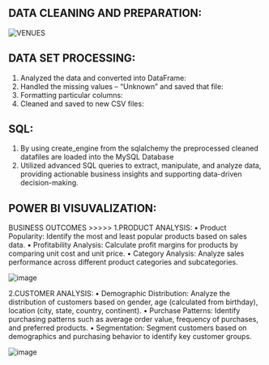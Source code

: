 ## DATA CLEANING AND PREPARATION:
![VENUES](https://github.com/user-attachments/assets/cbd0fdd6-ae8e-4fa4-b7fb-caea3eb8c30e)


## DATA SET PROCESSING:
  1.	Analyzed the data and converted into DataFrame:
  2.	Handled the missing values – “Unknown” and saved that file:
  3.	Formatting particular columns:
  4.	Cleaned and saved to new CSV files:
     
## SQL: 
  1. By using create_engine from the sqlalchemy the preprocessed cleaned datafiles are loaded into the MySQL Database 
  2. Utilized advanced SQL queries to extract, manipulate, and analyze data, providing actionable business insights and supporting data-driven decision-making.
     
## POWER BI VISUVALIZATION:  

BUSINESS OUTCOMES >>>>> 
    1.PRODUCT ANALYSIS:
  •	Product Popularity: Identify the most and least popular products based on sales data.
  •	Profitability Analysis: Calculate profit margins for products by comparing unit cost and unit price.
  •	Category Analysis: Analyze sales performance across different product categories and subcategories.
  
  ![image](https://github.com/user-attachments/assets/0cfc76e8-cc24-4d6d-8237-6dd5a447e074)

  2.CUSTOMER ANALYSIS:
  •	Demographic Distribution: Analyze the distribution of customers based on gender, age (calculated from birthday), location (city, state, country, continent).
  •	Purchase Patterns: Identify purchasing patterns such as average order value, frequency of purchases, and preferred products.
  •	Segmentation: Segment customers based on demographics and purchasing behavior to identify key customer groups.
  
  ![image](https://github.com/user-attachments/assets/6505c82f-4217-4683-b79d-090b8f274e44)



  
       	

